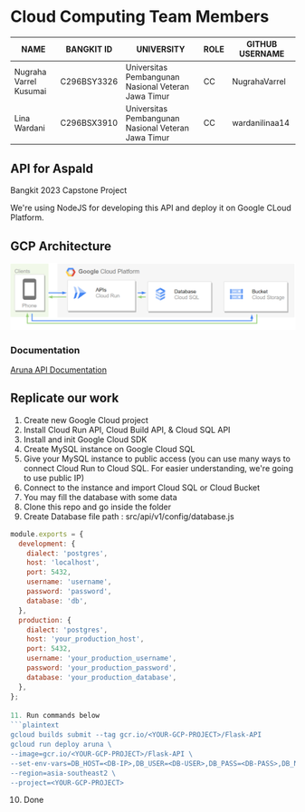 # Cloud Computing Team Members

| NAME | BANGKIT ID | UNIVERSITY | ROLE | GITHUB USERNAME |
| --- | --- | --- | --- | --- |
| Nugraha Varrel Kusumai | C296BSY3326 | Universitas Pembangunan Nasional Veteran Jawa Timur | CC | NugrahaVarrel |
| Lina Wardani | C296BSX3910 | Universitas Pembangunan Nasional Veteran Jawa Timur | CC | wardanilinaa14 |

## API for Aspald

Bangkit 2023 Capstone Project <br>

We're using NodeJS for developing this API and deploy it on Google CLoud Platform.

## GCP Architecture
![gcp_architecture](assets/gcp-architecture.png)


### Documentation
[Aruna API Documentation](https://pandarl.notion.site/Aruna-API-Documentation-c63074cec06241ef870e79f623ce5f86?pvs=4)

## Replicate our work

1. Create new Google Cloud project
2. Install Cloud Run API, Cloud Build API, & Cloud SQL API
3. Install and init Google Cloud SDK
4. Create MySQL instance on Google Cloud SQL
5. Give your MySQL instance to public access (you can use many ways to connect Cloud Run to Cloud SQL. For easier understanding, we're going to use public IP)
6. Connect to the instance and import Cloud SQL or Cloud Bucket
7. You may fill the database with some data
8. Clone this repo and go inside the folder
9. Create Database
    file path : src/api/v1/config/database.js
```javascript
module.exports = {
  development: {
    dialect: 'postgres',
    host: 'localhost',
    port: 5432,
    username: 'username',
    password: 'password',
    database: 'db',
  },
  production: {
    dialect: 'postgres',
    host: 'your_production_host',
    port: 5432,
    username: 'your_production_username',
    password: 'your_production_password',
    database: 'your_production_database',
  },
};

11. Run commands below
```plaintext
gcloud builds submit --tag gcr.io/<YOUR-GCP-PROJECT>/Flask-API
gcloud run deploy aruna \
--image=gcr.io/<YOUR-GCP-PROJECT>/Flask-API \
--set-env-vars=DB_HOST=<DB-IP>,DB_USER=<DB-USER>,DB_PASS=<DB-PASS>,DB_NAME=<DB-NAME> \
--region=asia-southeast2 \
--project=<YOUR-GCP-PROJECT>
```
10. Done
